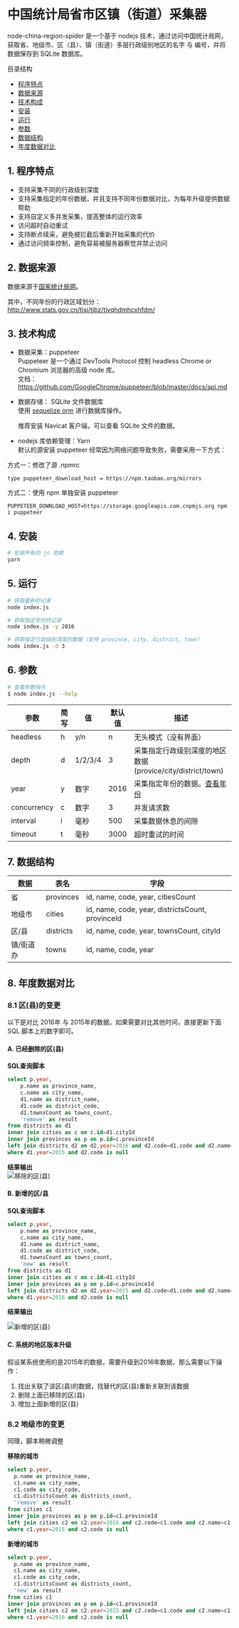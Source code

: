 # 中国统计局省市区镇（街道）采集器
node-china-region-spider 是一个基于 nodejs 技术，通过访问中国统计局网，获取省、地级市、区（县）、镇（街道）多层行政级别地区的名字 与 编号，并将数据保存到 SQLite 数据库。

目录结构
- [程序特点](#1-程序特点)
- [数据来源](#2-数据来源)
- [技术构成](#3-技术构成)
- [安装](#4-安装)
- [运行](#5-运行)
- [参数](#6-参数)
- [数据结构](#7-数据结构)
- [年度数据对比](#8-年度数据对比)


## 1. 程序特点
- 支持采集不同的行政级别深度
- 支持采集指定的年份数据，并且支持不同年份数据对比，为每年升级提供数据帮助
- 支持自定义多并发采集，提高整体的运行效率
- 访问超时自动重试
- 支持断点续采，避免被拦截后重新开始采集的代价
- 通过访问频率控制，避免容易被服务器察觉并禁止访问

## 2. 数据来源
数据来源于[国家统计局网](http://www.stats.gov.cn)。  

其中，不同年份的行政区域划分： http://www.stats.gov.cn/tjsj/tjbz/tjyqhdmhcxhfdm/  

## 3. 技术构成
- 数据采集：puppeteer  
  Puppeteer 是一个通过 DevTools Protocol 控制 headless Chrome or Chromium 浏览器的高级 node 库。  
  文档：https://github.com/GoogleChrome/puppeteer/blob/master/docs/api.md


- 数据存储： SQLite 文件数据库  
  使用 [sequelize orm](https://github.com/demopark/sequelize-docs-Zh-CN/blob/master/getting-started.md) 进行数据库操作。

  推荐安装 Navicat 客户端，可以查看 SQLite 文件的数据。

- nodejs 库依赖管理：Yarn  
  默认的源安装 puppeteer 经常因为网络问题导致失败，需要采用一下方式：

方式一：修改了源 .npmrc
  
```
type puppeteer_download_host = https://npm.taobao.org/mirrors
```

方式二：使用 npm 单独安装 puppeteer

```
PUPPETEER_DOWNLOAD_HOST=https://storage.googleapis.com.cnpmjs.org npm i puppeteer 
```

## 4. 安装
```sh
# 安装所有的 js 依赖
yarn
```

## 5. 运行
```sh
# 获取最新的记录
node index.js

# 获取指定年份的记录
node index.js -y 2016

# 获取指定行政级别深度的数据（支持 province, city, district, town）
node index.js -d 3
```

## 6. 参数


```sh
# 查看参数指令
$ node index.js --help
```


参数 | 简写 | 值 | 默认值 | 描述  
---|---|---|---|---  
headless | h | y/n | n | 无头模式（没有界面）  
depth | d | 1/2/3/4 | 3 | 采集指定行政级别深度的地区数据 (provice/city/district/town)  
year | y | 数字 | 2016 | 采集指定年份的数据。[查看年份](http://www.stats.gov.cn/tjsj/tjbz/tjyqhdmhcxhfdm/)  
concurrency | c | 数字 | 3 | 并发请求数  
interval | i | 毫秒 | 500 | 采集数据休息的间隙  
timeout | t | 毫秒 | 3000 | 超时重试的时间  


## 7. 数据结构

数据 | 表名 | 字段
---|---|---
省 | provinces | id, name, code, year, citiesCount
地级市 | cities | id, name, code, year, districtsCount, provinceId
区/县 | districts | id, name, code, year, townsCount, cityId
镇/街道办 | towns | id, name, code, year


## 8. 年度数据对比

### 8.1 区(县)的变更
以下是对比 2016年 与 2015年的数据。如果需要对比其他时间，直接更新下面 SQL 脚本上的数字即可。

#### A. 已经删除的区(县)
**SQL查询脚本** 
```sql
select p.year,
    p.name as province_name,
	c.name as city_name,
	d1.name as district_name, 
	d1.code as district_code,
	d1.townsCount as towns_count,
    'remove' as result
from districts as d1
inner join cities as c on c.id=d1.cityId
inner join provinces as p on p.id=c.provinceId
left join districts d2 on d2.year=2016 and d2.code=d1.code and d2.name=d1.name
where d1.year=2015 and d2.code is null
```

**结果输出**  
![移除的区(县)](images/2015-2016_remove_districts.png)


#### B. 新增的区/县
**SQL查询脚本**  
```sql
select p.year,
    p.name as province_name,
	c.name as city_name,
	d1.name as district_name, 
	d1.code as district_code,
	d1.townsCount as towns_count,
    'new' as result
from districts as d1
inner join cities as c on c.id=d1.cityId
inner join provinces as p on p.id=c.provinceId
left join districts d2 on d2.year=2015 and d2.code=d1.code and d2.name=d1.name
where d1.year=2016 and d2.code is null
```

**结果输出**  

![新增的区(县)](images/2015-2016_new_districts.png)

#### C. 系统的地区版本升级
假设某系统使用的是2015年的数据，需要升级到2016年数据，那么需要以下操作：  
1. 找出关联了该区(县)的数据，找替代的区(县)重新关联到该数据
2. 删除上面已移除的区(县)
3. 增加上面新增的区(县)


### 8.2 地级市的变更
同理，脚本稍微调整

**移除的城市**
```sql
select p.year,
  p.name as province_name,
  c1.name as city_name, 
  c1.code as city_code,
  c1.districtsCount as districts_count,
  'remove' as result
from cities c1
inner join provinces as p on p.id=c1.provinceId
left join cities c2 on c2.year=2016 and c2.code=c1.code and c2.name=c1.name
where c1.year=2015 and c2.code is null
```

**新增的城市**
```sql
select p.year,
  p.name as province_name,
  c1.name as city_name, 
  c1.code as city_code,
  c1.districtsCount as districts_count,
  'new' as result
from cities c1
inner join provinces as p on p.id=c1.provinceId
left join cities c2 on c2.year=2015 and c2.code=c1.code and c2.name=c1.name
where c1.year=2016 and c2.code is null
```
